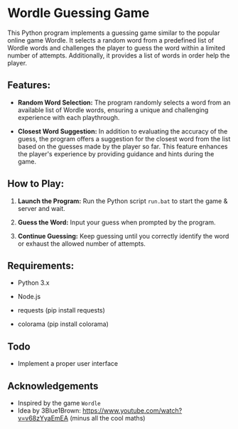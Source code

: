 # Wordle Guessing Game

This Python program implements a guessing game similar to the popular online game Wordle. It selects a random word from a predefined list of Wordle words and challenges the player to guess the word within a limited number of attempts. Additionally, it provides a list of words in order help the player.

## Features:

- **Random Word Selection:** The program randomly selects a word from an available list of Wordle words, ensuring a unique and challenging experience with each playthrough.

- **Closest Word Suggestion:** In addition to evaluating the accuracy of the guess, the program offers a suggestion for the closest word from the list based on the guesses made by the player so far. This feature enhances the player's experience by providing guidance and hints during the game.

## How to Play:

1. **Launch the Program:** Run the Python script `run.bat` to start the game & server and wait.

2. **Guess the Word:** Input your guess when prompted by the program.

3. **Continue Guessing:** Keep guessing until you correctly identify the word or exhaust the allowed number of attempts.

## Requirements:

- Python 3.x
- Node.js

- requests (pip install requests)
- colorama (pip install colorama)

## Todo
- Implement a proper user interface

## Acknowledgements
- Inspired by the game `Wordle`
- Idea by 3Blue1Brown: https://www.youtube.com/watch?v=v68zYyaEmEA (minus all the cool maths)